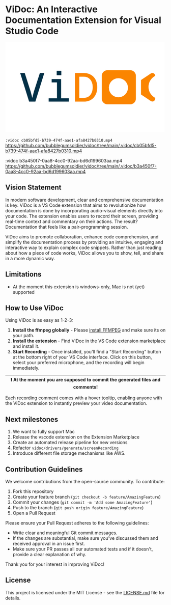 # ViDoc: An Interactive Documentation Extension for Visual Studio Code

![ViDoc](https://github.com/bubblegumsoldier/vidoc/raw/main/vidoc.png "ViDoc")


`:vidoc cb05bfd5-b739-474f-aae1-afa8427b0310.mp4`
https://github.com/bubblegumsoldier/vidoc/tree/main/.vidoc/cb05bfd5-b739-474f-aae1-afa8427b0310.mp4

:vidoc b3a450f7-0aa8-4cc0-92aa-bd6d199603aa.mp4
https://github.com/bubblegumsoldier/vidoc/tree/main/.vidoc/b3a450f7-0aa8-4cc0-92aa-bd6d199603aa.mp4
## Vision Statement

In modern software development, clear and comprehensive documentation is key. ViDoc is a VS Code extension that aims to revolutionize how documentation is done by incorporating audio-visual elements directly into your code. The extension enables users to record their screen, providing real-time context and commentary on their actions. The result? Documentation that feels like a pair-programming session.

ViDoc aims to promote collaboration, enhance code comprehension, and simplify the documentation process by providing an intuitive, engaging and interactive way to explain complex code snippets. Rather than just reading about how a piece of code works, ViDoc allows you to show, tell, and share in a more dynamic way.

## Limitations

* At the moment this extension is windows-only, Mac is not (yet) supported

## How to Use ViDoc

Using ViDoc is as easy as 1-2-3:

1. **Install the ffmpeg globally** - Please [install FFMPEG](https://ffmpeg.org/download.html) and make sure its on your path.
2. **Install the extension** - Find ViDoc in the VS Code extension marketplace and install it.
3. **Start Recording** - Once installed, you'll find a "Start Recording" button at the bottom right of your VS Code interface. Click on this button, select your preferred microphone, and the recording will begin immediately.

| :exclamation:  At the moment you are supposed to commit the generated files and comments!   |
|-----------------------------------------|


Each recording comment comes with a hover tooltip, enabling anyone with the ViDoc extension to instantly preview your video documentation.

## Next milestones

1. We want to fully support Mac
2. Release the vscode extension on the Extension Marketplace
3. Create an automated release pipeline for new versions
4. Refactor `vidoc/drivers/generate/screenRecording`
5. Introduce different file storage mechanisms like AWS.

## Contribution Guidelines

We welcome contributions from the open-source community. To contribute:

1. Fork this repository
2. Create your feature branch (`git checkout -b feature/AmazingFeature`)
3. Commit your changes (`git commit -m 'Add some AmazingFeature'`)
4. Push to the branch (`git push origin feature/AmazingFeature`)
5. Open a Pull Request

Please ensure your Pull Request adheres to the following guidelines:

- Write clear and meaningful Git commit messages.
- If the changes are substantial, make sure you've discussed them and received approval in an issue first.
- Make sure your PR passes all our automated tests and if it doesn't, provide a clear explanation of why.

Thank you for your interest in improving ViDoc!

## License

This project is licensed under the MIT License - see the [LICENSE.md](LICENSE.md) file for details.

